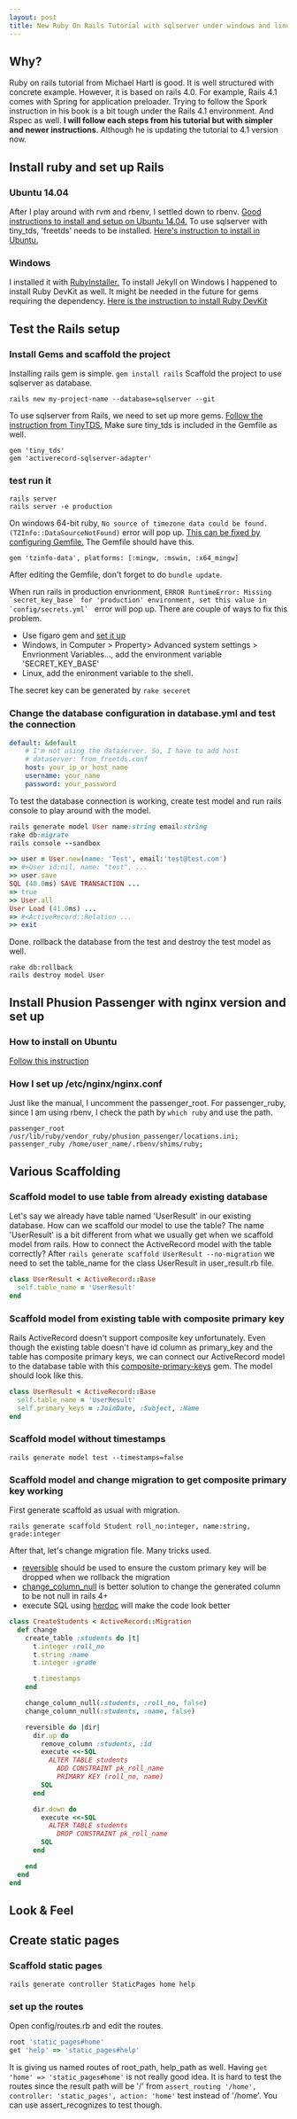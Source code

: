```yaml
---
layout: post
title: New Ruby On Rails Tutorial with sqlserver under windows and linux environment
---
```


## Why?
Ruby on rails tutorial from Michael Hartl is good. It is well structured with concrete example. However, it is based on rails 4.0. For example, Rails 4.1 comes with Spring for application preloader. Trying to follow the Spork instruction in his book is a bit tough under the Rails 4.1 environment. And Rspec as well. **I will follow each steps from his tutorial but with simpler and newer instructions**. Although he is updating the tutorial to 4.1 version now.

## Install ruby and set up Rails
### Ubuntu 14.04
After I play around with rvm and rbenv, I settled down to rbenv. [Good instructions to install and setup on Ubuntu 14.04.](https://gorails.com/setup/ubuntu/14.04) To use sqlserver with tiny_tds, 'freetds' needs to be installed. [Here's instruction to install in Ubuntu.](https://github.com/rails-sqlserver/activerecord-sqlserver-adapter/wiki/Platform-Installation---Ubuntu)

### Windows
I installed it with [RubyInstaller.](http://rubyinstaller.org/downloads) To install Jekyll on Windows I happened to install Ruby DevKit as well. It might be needed in the future for gems requiring the dependency. [Here is the instruction to install Ruby DevKit](http://jekyll-windows.juthilo.com/1-ruby-and-devkit) 


## Test the Rails setup
### Install Gems and scaffold the project
Installing rails gem is simple. ```gem install rails``` Scaffold the project to use sqlserver as database.

```
rails new my-project-name --database=sqlserver --git
```

To use sqlserver from Rails, we need to set up more gems. [Follow the instruction from TinyTDS.](https://github.com/rails-sqlserver/activerecord-sqlserver-adapter/wiki/Using-TinyTds) Make sure tiny_tds is included in the Gemfile as well.

```
gem 'tiny_tds'
gem 'activerecord-sqlserver-adapter'
```

### test run it

```
rails server
rails server -e production
``` 

On windows 64-bit ruby, ```No source of timezone data could be found. (TZInfo::DataSourceNotFound)``` error will pop up.  [This can be fixed by configuring Gemfile.](http://stackoverflow.com/questions/23022258/tzinfodatasourcenotfound-error-starting-rails-v4-1-0-server-on-windows) The Gemfile should have this.

```gem 'tzinfo-data', platforms: [:mingw, :mswin, :x64_mingw]```

After editing the Gemfile, don't forget to do ```bundle update```.

When run rails in production envrionment, ```ERROR RuntimeError: Missing `secret_key_base` for 'production' environment, set this value in `config/secrets.yml` ``` error will pop up. There are couple of ways to fix this problem.

* Use figaro gem and [set it up](https://github.com/laserlemon/figaro)
* Windows, in Computer > Property> Advanced system settings > Envrionment Variables..., add the environment variable 'SECRET\_KEY\_BASE'
* Linux, add the enironment variable to the shell.

The secret key can be generated by ```rake seceret```


### Change the database configuration in database.yml and test the connection

```yaml
default: &default
	# I'm not using the dataserver. So, I have to add host
	# dataserver: from_freetds.conf 
	host: your_ip_or_host_name
	username: your_name
	password: your_password
```

To test the database connection is working, create test model and run rails console to play around with the model.

```ruby
rails generate model User name:string email:string
rake db:migrate
rails console --sandbox

>> user = User.new(name: 'Test', email:'test@test.com')
=> #>User id:nil, name: "test", ...
>> user.save
SQL (40.0ms) SAVE TRANSACTION ...
=> true
>> User.all
User Load (41.0ms) ...
=> #<ActiveRecord::Relation ...
>> exit
```

Done. rollback the database from the test and destroy the test model as well.

```
rake db:rollback
rails destroy model User
```

## Install Phusion Passenger with nginx version and set up
### How to install on Ubuntu
[Follow this instruction](https://www.phusionpassenger.com/documentation/Users%20guide%20Nginx.html#install_on_debian_ubuntu)

### How I set up /etc/nginx/nginx.conf
Just like the manual, I uncomment the passenger\_root. For passenger\_ruby, since I am using rbenv, I check the path by `which ruby` and use the path.

```
passenger_root /usr/lib/ruby/vendor_ruby/phusion_passenger/locations.ini;
passenger_ruby /home/user_name/.rbenv/shims/ruby;
```



## Various Scaffolding 

### Scaffold model to use table from already existing database
Let's say we already have table named 'UserResult' in our existing database. How can we scaffold our model to use the table? The name 'UserResult' is a bit different from what we usually get when we scaffold model from rails. How to connect the ActiveRecord model with the table correctly? After ```rails generate scaffold UserResult --no-migration``` we need to set the table\_name for the class UserResult in user_result.rb file.

```ruby
class UserResult < ActiveRecord::Base
  self.table_name = 'UserResult'
end
```

### Scaffold model from existing table with composite primary key
Rails ActiveRecord doesn't support composite key unfortunately. Even though the existing table doesn't have id column as primary_key and the table has composite primary keys, we can connect our ActiveRecord model to the database table with this [composite-primary-keys](https://github.com/composite-primary-keys/composite_primary_keys) gem. The model should look like this.

```ruby
class UserResult < ActiveRecord::Base
  self.table_name = 'UserResult'
  self.primary_keys = :JoinDate, :Subject, :Name
end
```

### Scaffold model without timestamps
```
rails generate model test --timestamps=false
```


### Scaffold model and change migration to get composite primary key working
First generate scaffold as usual with migration.

```
rails generate scaffold Student roll_no:integer, name:string, grade:integer
```

After that, let's change migration file. Many tricks used.

* [reversible](http://guides.rubyonrails.org/migrations.html#using-reversible) should be used to ensure the custom primary key will be dropped when we rollback the migration
* [change\_column\_null](http://stackoverflow.com/questions/5966840/how-to-change-a-nullable-column-to-not-nullable-in-a-rails-migration/22994790#22994790) is better solution to change the generated column to be not null in rails 4+
* execute SQL using [herdoc](http://stackoverflow.com/questions/2337510/ruby-can-i-write-multi-line-string-with-no-concatenation) will make the code look better

```ruby
class CreateStudents < ActiveRecord::Migration
  def change
    create_table :students do |t|
      t.integer :roll_no
      t.string :name
      t.integer :grade

      t.timestamps
    end

    change_column_null(:students, :roll_no, false)
    change_column_null(:students, :name, false)

    reversible do |dir|
      dir.up do
        remove_column :students, :id
        execute <<-SQL
          ALTER TABLE students
            ADD CONSTRAINT pk_roll_name
            PRIMARY KEY (roll_no, name)
        SQL
      end

      dir.down do
        execute <<-SQL
          ALTER TABLE students
            DROP CONSTRAINT pk_roll_name
        SQL
      end

    end
  end
end
```


## Look & Feel
## Create static pages
### Scaffold static pages

```
rails generate controller StaticPages home help
```


### set up the routes
Open config/routes.rb and edit the routes.

```ruby
root 'static_pages#home'
get 'help' => 'static_pages#help'
```

It is giving us named routes of root\_path, help\_path as well. Having `get 'home' => 'static_pages#home'` is not really good idea. It is hard to test the routes since the result path will be '/' from `assert_routing '/home', controller: 'static_pages', action: 'home'` test instead of '/home'. You can use assert_recognizes to test though.
